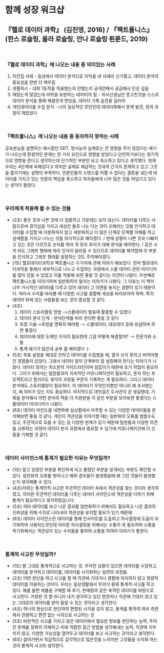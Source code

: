 # 함께 성장 워크샵

## 『헬로 데이터 과학』 (김진영, 2016) / 『팩트풀니스』 (한스 로슬링, 올라 로슬링, 안나 로슬링 뢴룬드, 2019)
<br>

### 『헬로 데이터 과학』에 나오는 내용 중 의미있는 사례 
1. 치킨집 사례 - 일상에서 데이터 분석으로 이익을 낸 사례라 신기했고, 데이터 분석의 중요성을 한번 더 깨우침 
2. 넷플릭스 - 대회 1등작을 적용했는지 안했는지 공개안해서 궁금해서 인상 깊음 
3. 재밌는게 많았는데 의학을 보완하는 데이터의 힘 - 의사선생님은 못고친것을 스스로 데이터 분석을 통해 해결한게 멋있음, 데이터 기록 습관을 길러라
4. 개인데이터를 수집 분석 - 나의 일상적인 루틴인데 데이터화해서 문제 발견, 정의 과정이 재밌었다 

<br>

### 『팩트풀니스』에 나오는 내용 중 동의하지 못하는 사례
공포본능을 설명하는 예시였던 DDT, 방사능이 실제로는 큰 영향을 주지 않았다는 얘기가 나오는데 환경적인 문제는 한 가지 요인으로 영향을 받았다고 단언하기보다는 장기적으로 영향을 준다고 생각하는데 단기적인 부분만 보고 축소하고 있다고 생각했다. 현재 우리는 4단계에 속해있다고 하지만 실제로 체감하는 것과의 간극이 존재하고 있고 그것을 좁히기에는 설명이 부족하다. 언론인들의 스탠스를 어쩔 수 없다는 결론을 냈는데 데이터를 가지고 있는 언론의 책임을 축소하고 독자들에게 너무 많은 것을 떠넘기고 있다는 생각이 들었다.

<br>

### 우리에게 적용해 볼 수 있는 것들
* (2조) 좋은 것과 나쁜 것에 더 집중하고 가운데는 보지 않는다. 데이터를 다루는 사람으로써 경각심을 가지고 세상은 둘로 나눈 다는 것이 오해라는 것을 인식하고 데이터를 수집할 때 이분화하지 않고 세분화하고 더 많은 단계로 단계별 이해를 하고 섬세함을 가지고 나누는 것을 의식적으로 해야겠다. / 현재 상황이 나쁜 것과 나빠지고 있는 것은 다르므로 숫자를 여러 개 모아 추이가 대해 분석을 해야한다. / 같은 수치 라도 그래프 형태에 따라 인식이 달라질 수 있으므로 데이터를 해석할때 이 부분을 인식하고 그래프 형태를 설정하는 것도 주의해야겠다.
* (1조) 헬로데이터과학과 팩트풀니스 두가지에 관해 이야기 해보았다. 먼저 헬로데이터과학을 통해서 세부적으로 나누고 수집하는 과정에서 스몰 데이터 관련 아이디어를 많이 얻을 수 있었고 이를 적용해 보면 좋을 것 같다는 의견이 나왔다. 두번째로 팩트풀니스를 이야기하며 일반화하지 말자는 이야기가 나왔다. 그 이유는 이 책이 너무 거시적인 데이터를 다루고 있어 데이터 그 이면을 놓치는 경향이 있기 때문이다. 따라서 수치를 바라볼 때 다양한 사고를 결합해 세상을 바라보아야 하며, 특히 데이터 뒤에 있는 사람들을 보는 것이 중요할 것 같다.
* (4조)
    1. 데이터 스토리텔링 방법 ->스몰데이터 발표때 활용할 수 있겠다 
    2. 데이터 분석 단계 - 분석단계를 따라 한다면 좋을 것 같다
    3. 측정 기술->측정을 명확히 해야함 -> 스몰데이터, 데모데이 등에 유념하며 하면 좋겠다 
    4. 데이터에 대한 도메인 지식이 필요한데 그걸 어떻게 해결할까? -> 전문가와 소통
    5. 통계 얘기가 많은데 공부 좀 해야겠다 :) 
* (5조) 목표 설정을 제대로 안하고 데이터를 수집했을 때, 결국 쓰지 못하고 버려야했던 경험들이 있었다. 그래서 데이터 정의 단계부터 잘 설정해야 한다는 이야기가 나왔다. 데이터 정의는 최소한의 가이드라인이며 길잡이기 때문에 초기 작업이 중요하다. 그러기 위해서는 팀원들과의 지속적인 커뮤니케이션이 필요하고, 혼자 하는 프로젝트라고 할지라도 생각의 과정을 꾸준히 기록하는 게 필요하다. 그리고 데이터 분석에도 스토리텔링이 필요하다. 이 데이터가 무엇인지뿐만 아니라 왜 조사했는 지, 왜 의미가 있는 지도 중요하다. 마지막으로 데잇걸즈 도서관이 곧 생길텐데, 기록을 분석해서 어떤 분야의 책을 더 지원받을 지 같은 부분을 모아보면 좋겠다는 스몰데이터 아이디어가 나왔다.
* (6조) 데이터 마인드를 내면화해 실상활에서 마주할 수 있는 다양한 데이터들을 분석해보면 좋을 것 같다. 개인이 객관성을 이야기할 때는 일반화의 오류를 범할수도 있고, 주관적으로 흐를 수 있는 등 다양한 한계가 있기 때문에 팀원들과 다양한 의견을 교류하는 과정이 데이터 분석 과정에서 중요할 수 있기에 커뮤니케이션에 더 신중을 기해할 것 같다. 

<br>

### 데이터 사이언스에 통계가 필요한 이유는 무엇일까?
* (1조) 알고 있었던 부분을 확인하게 되고 몰랐던 부분을 알게되는 부분도 확인할 수 있다. 일반화의 오류를 벗어나고 예외 경우들이 발생했을때 왜 그런 것들이 발생했는지 생각해볼 수 있다.
* (4조)저희는 통계학적 사고란 주관적인 데이터 속에서 객관성을 찾는 것이라 생각하였고, 이러한 주관적인 데이터를 다루는 데이터 사이언스에 객관성을 더하기 위해 통계가 필요하다고 생각하였습니다. 
* (5조) 여러 데이터를 보고 나온 결과를 일반화하기 위해서도 필요하고 나온 결과의 신뢰성을 위해 수치로 나타내어 객관성을 유지할 필요가 있기 때문에.
* (6조) 데이터 사이언스란 데이터를 통해 인사이트를 도출하고 의사결정에 도움이 되기위하여 사용되는것인데 이러한 의사결정을 위해서는 소통이 꼭 필요하며 소통을 하기위해서는 객관성이 있는 수치들을 통하여 소통을 하여야 이야기가 통한다.

<br>

### 통계적 사고란 무엇일까?
* (1조) 말 그대로 통계적으로 사고하는 것. 주어진 상황이 있으면 데이터를 수집하고, 데이터를 분석하고 데이터를, 데이터를 시각화하는 일련의 과정들.
* (2조) 어떤 판단을 하고 사고를 할 때 직관에 기대거나 경험에 의지하지 않고 정량적 데이터를 이용하는 것이다. 우리는  일상생활에서 무의식 중에 통계적 사고를 하고 있다. 예를 들면 제품을 구매할 때 후기, 판매량과 같은 축적된 데이터를 바탕으로 사고한다. 거창한 것 뿐 아니라 내가 생각하고 있던 편견이나 직관에 기대지 않고 있는 그대로의 데이터를 받아 들일 수 있는 것이라고 생각한다.
* (4조) 하나의 현상으로 판단하여 편향된 시각을 갖지 않고, 통계를 통하여 여러 측면에서 관찰하고 편견 없는 시각으로 사고하는 것
* (5조) 비판적인 사고를 가지고 많은 데이터에서 필요한 정보를 판단하는 능력, 주어진 문제를 정확히 이해하고 이에 적합한 접근 방법을 생각해내는 능력, 직관에 치우치지 않고, 다양한 가능성을 열어두고 데이터를 보고 사고하는 것이라고 생각한다.
* (6조) 살아가면서 직감적으로 감각적으로 많은것을 느끼지만 그것들을 수치화 하는것이 통계적 사고라 생각한다.



